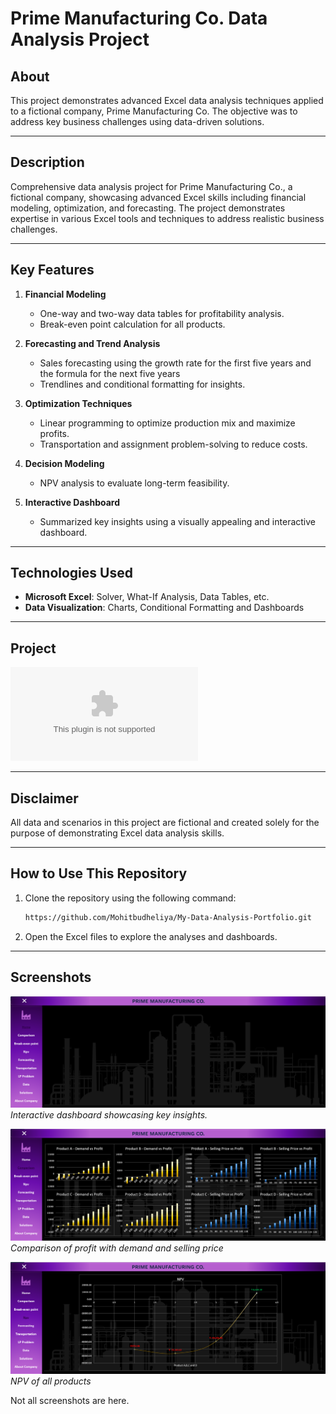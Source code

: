 # Prime Manufacturing Co. Data Analysis Project

## About
This project demonstrates advanced Excel data analysis techniques applied to a fictional company, Prime Manufacturing Co. The objective was to address key business challenges using data-driven solutions.

---

## Description
Comprehensive data analysis project for Prime Manufacturing Co., a fictional company, showcasing advanced Excel skills including financial modeling, optimization, and forecasting. The project demonstrates expertise in various Excel tools and techniques to address realistic business challenges.

---

## Key Features
1. **Financial Modeling**
   - One-way and two-way data tables for profitability analysis.
   - Break-even point calculation for all products.

2. **Forecasting and Trend Analysis**
   - Sales forecasting using the growth rate for the first five years and the formula for the next five years
   - Trendlines and conditional formatting for insights.

3. **Optimization Techniques**
   - Linear programming to optimize production mix and maximize profits.
   - Transportation and assignment problem-solving to reduce costs.

4. **Decision Modeling**
   - NPV analysis to evaluate long-term feasibility.

5. **Interactive Dashboard**
   - Summarized key insights using a visually appealing and interactive dashboard.

---

## Technologies Used
- **Microsoft Excel**: Solver, What-If Analysis, Data Tables, etc.
- **Data Visualization**: Charts, Conditional Formatting and Dashboards

---

## Project
![Full Data Analysis Project](Full-Analysis-Project.xlsx)

---

## Disclaimer
All data and scenarios in this project are fictional and created solely for the purpose of demonstrating Excel data analysis skills.

---

## How to Use This Repository

1. Clone the repository using the following command:
   ```bash
   https://github.com/Mohitbudheliya/My-Data-Analysis-Portfolio.git
   ```
2. Open the Excel files to explore the analyses and dashboards.

---

## Screenshots
![Dashboard Screenshot](Homepage.png)
*Interactive dashboard showcasing key insights.*

![Comparison Charts](Comparison.png)
*Comparison of profit with demand and selling price*

![NPV Chart](npv.png)
*NPV of all products*

Not all screenshots are here.
